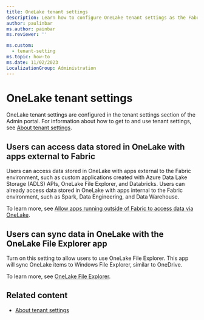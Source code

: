 ```yaml
---
title: OneLake tenant settings
description: Learn how to configure OneLake tenant settings as the Fabric administrator.
author: paulinbar
ms.author: painbar
ms.reviewer: ''

ms.custom:
  - tenant-setting
ms.topic: how-to
ms.date: 11/02/2023
LocalizationGroup: Administration
---
```


# OneLake tenant settings

OneLake tenant settings are configured in the tenant settings section of the Admin portal. For information about how to get to and use tenant settings, see [About tenant settings](tenant-settings-index.md).

## Users can access data stored in OneLake with apps external to Fabric

Users can access data stored in OneLake with apps external to the Fabric environment, such as custom applications created with Azure Data Lake Storage (ADLS) APIs, OneLake File Explorer, and Databricks. Users can already access data stored in OneLake with apps internal to the Fabric environment, such as Spark, Data Engineering, and Data Warehouse.

To learn more, see [Allow apps running outside of Fabric to access data via OneLake](../onelake/security/fabric-onelake-security.md#allow-apps-running-outside-of-fabric-to-access-data-via-onelake).

## Users can sync data in OneLake with the OneLake File Explorer app

Turn on this setting to allow users to use OneLake File Explorer. This app will sync OneLake items to Windows File Explorer, similar to OneDrive.

To learn more, see [OneLake File Explorer](../onelake/onelake-file-explorer.md).

## Related content

* [About tenant settings](tenant-settings-index.md)

